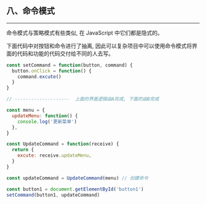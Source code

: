 ## 八、命令模式
---
命令模式与策略模式有些类似, 在 JavaScript 中它们都是隐式的。

下面代码中对按钮和命令进行了抽离, 因此可以复杂项目中可以使用命令模式将界面的代码和功能的代码交付给不同的人去写。
```js
const setCommand = function(button, command) {
  button.onClick = function() {
    command.excute()
  }
}

// --------------------  上面的界面逻辑由A完成, 下面的由B完成

const menu = {
  updateMenu: function() {
    console.log('更新菜单')
  },
}

const UpdateCommand = function(receive) {
  return {
    excute: receive.updateMenu,
  }
}

const updateCommand = UpdateCommand(menu) // 创建命令

const button1 = document.getElementById('button1')
setCommand(button1, updateCommand)
```